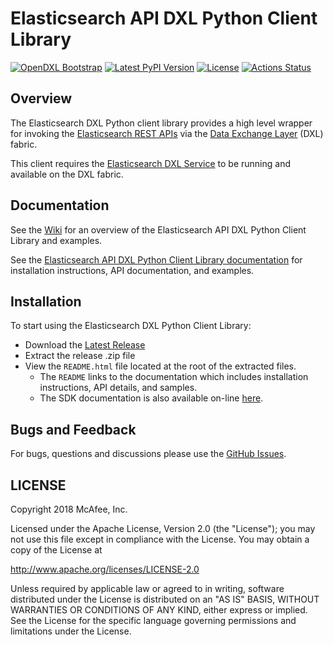 # Elasticsearch API DXL Python Client Library
[![OpenDXL Bootstrap](https://img.shields.io/badge/Built%20With-OpenDXL%20Bootstrap-blue.svg)](https://github.com/opendxl/opendxl-bootstrap-python)
[![Latest PyPI Version](https://img.shields.io/pypi/v/dxlelasticsearchclient.svg)](https://pypi.python.org/pypi/dxlelasticsearchclient)
[![License](https://img.shields.io/badge/License-Apache%202.0-blue.svg)](https://opensource.org/licenses/Apache-2.0)
[![Actions Status](https://github.com/opendxl/opendxl-elasticsearch-client-python/workflows/Build/badge.svg)](https://github.com/opendxl/opendxl-elasticsearch-client-python/actions)

## Overview

The Elasticsearch DXL Python client library provides a high level wrapper for
invoking the
[Elasticsearch REST APIs](https://www.elastic.co/guide/en/elasticsearch/reference/current/index.html)
via the [Data Exchange Layer](http://www.mcafee.com/us/solutions/data-exchange-layer.aspx)
(DXL) fabric.

This client requires the
[Elasticsearch DXL Service](https://github.com/opendxl/opendxl-elasticsearch-service-python)
to be running and available on the DXL fabric.

## Documentation

See the
[Wiki](https://github.com/opendxl/opendxl-elasticsearch-client-python/wiki)
for an overview of the Elasticsearch API DXL Python Client Library and examples.

See the
[Elasticsearch API DXL Python Client Library documentation](https://opendxl.github.io/opendxl-elasticsearch-client-python/pydoc)
for installation instructions, API documentation, and examples.

## Installation

To start using the Elasticsearch DXL Python Client Library:

* Download the
  [Latest Release](https://github.com/opendxl/opendxl-elasticsearch-client-python/releases/latest)
* Extract the release .zip file
* View the `README.html` file located at the root of the extracted files.
  * The `README` links to the documentation which includes installation
    instructions, API details, and samples.
  * The SDK documentation is also available on-line
    [here](https://opendxl.github.io/opendxl-elasticsearch-client-python/pydoc).

## Bugs and Feedback

For bugs, questions and discussions please use the
[GitHub Issues](https://github.com/opendxl/opendxl-elasticsearch-client-python/issues).

## LICENSE

Copyright 2018 McAfee, Inc.

Licensed under the Apache License, Version 2.0 (the "License"); you may not use
this file except in compliance with the License. You may obtain a copy of the
License at

http://www.apache.org/licenses/LICENSE-2.0

Unless required by applicable law or agreed to in writing, software distributed
under the License is distributed on an "AS IS" BASIS, WITHOUT WARRANTIES OR
CONDITIONS OF ANY KIND, either express or implied. See the License for the
specific language governing permissions and limitations under the License.
